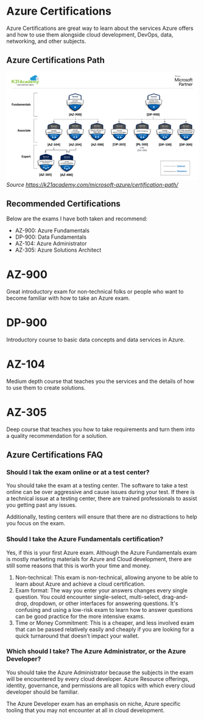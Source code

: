 # Azure Certifications
Azure Certifications are great way to learn about the services Azure offers and how to use them alongside cloud development, DevOps, data, networking, and other subjects.

## Azure Certifications Path
![Azure Certification Path](../assets/images/azure-certification-path.webp)
*Source https://k21academy.com/microsoft-azure/certification-path/*

## Recommended Certifications
Below are the exams I have both taken and recommend:
- AZ-900: Azure Fundamentals
- DP-900: Data Fundamentals
- AZ-104: Azure Administrator
- AZ-305: Azure Solutions Architect

# AZ-900
Great introductory exam for non-technical folks or people who want to become familiar with how to take an Azure exam.

# DP-900
Introductory course to basic data concepts and data services in Azure.

# AZ-104
Medium depth course that teaches you the services and the details of how to use them to create solutions.

# AZ-305
Deep course that teaches you how to take requirements and turn them into a quality recommendation for a solution.

## Azure Certifications FAQ
### Should I tak the exam online or at a test center?
You should take the exam at a testing center. The software to take a test online can be over aggressive and cause issues during your test. If there is a technical issue at a testing center, there are trained professionals to assist you getting past any issues.

Additionally, testing centers will ensure that there are no distractions to help you focus on the exam.

### Should I take the Azure Fundamentals certification?
Yes, if this is your first Azure exam. Although the Azure Fundamentals exam is mostly marketing materials for Azure and Cloud development, there are still some reasons that this is worth your time and money.

1. Non-technical: This exam is non-technical, allowing anyone to be able to learn about Azure and achieve a cloud certification.
1. Exam format: The way you enter your answers changes every single question. You could encounter single-select, multi-select, drag-and-drop, dropdown, or other interfaces for answering questions. It's confusing and using a low-risk exam to learn how to answer questions can be good practice for the more intensive exams.
1. Time or Money Commitment: This is a cheaper, and less involved exam that can be passed relatively easily and cheaply if you are looking for a quick turnaround that doesn't impact your wallet.

### Which should I take? The Azure Administrator, or the Azure Developer?
You should take the Azure Administrator because the subjects in the exam will be encountered by every cloud developer. Azure Resource offerings, identity, governance, and permissions are all topics with which every cloud developer should be familiar.

The Azure Developer exam has an emphasis on niche, Azure specific tooling that you may not encounter at all in cloud development.
